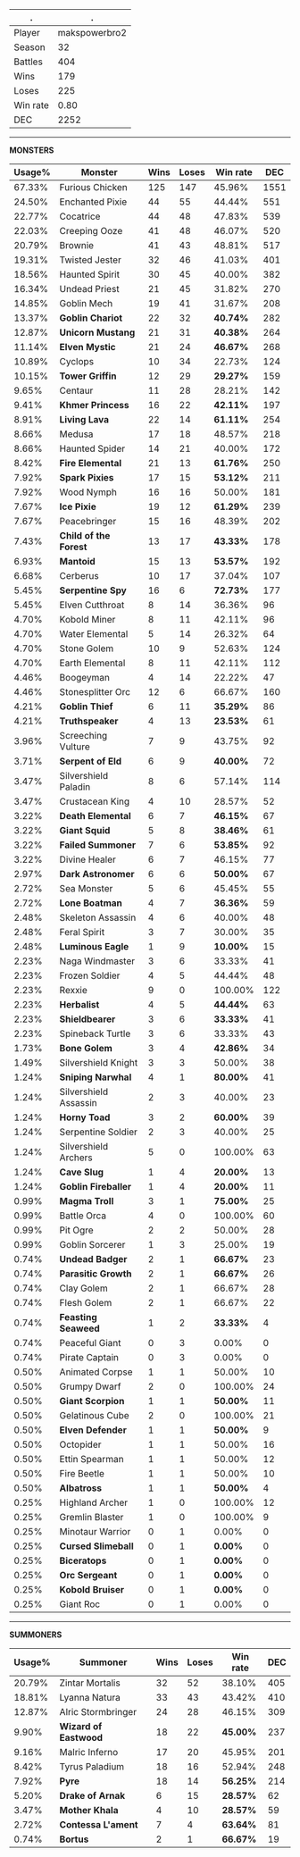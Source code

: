 .|.
|-|-
Player|makspowerbro2
Season|32
Battles|404
Wins|179
Loses|225
Win rate|0.80
DEC|2252

---
**MONSTERS**

Usage%|Monster|Wins|Loses|Win rate|DEC|
-|-|-|-|-|-|
67.33%|Furious Chicken|125|147|45.96%|1551|
24.50%|Enchanted Pixie|44|55|44.44%|551|
22.77%|Cocatrice|44|48|47.83%|539|
22.03%|Creeping Ooze|41|48|46.07%|520|
20.79%|Brownie|41|43|48.81%|517|
19.31%|Twisted Jester|32|46|41.03%|401|
18.56%|Haunted Spirit|30|45|40.00%|382|
16.34%|Undead Priest|21|45|31.82%|270|
14.85%|Goblin Mech|19|41|31.67%|208|
13.37%|**Goblin Chariot**|22|32|**40.74%**|282|
12.87%|**Unicorn Mustang**|21|31|**40.38%**|264|
11.14%|**Elven Mystic**|21|24|**46.67%**|268|
10.89%|Cyclops|10|34|22.73%|124|
10.15%|**Tower Griffin**|12|29|**29.27%**|159|
9.65%|Centaur|11|28|28.21%|142|
9.41%|**Khmer Princess**|16|22|**42.11%**|197|
8.91%|**Living Lava**|22|14|**61.11%**|254|
8.66%|Medusa|17|18|48.57%|218|
8.66%|Haunted Spider|14|21|40.00%|172|
8.42%|**Fire Elemental**|21|13|**61.76%**|250|
7.92%|**Spark Pixies**|17|15|**53.12%**|211|
7.92%|Wood Nymph|16|16|50.00%|181|
7.67%|**Ice Pixie**|19|12|**61.29%**|239|
7.67%|Peacebringer|15|16|48.39%|202|
7.43%|**Child of the Forest**|13|17|**43.33%**|178|
6.93%|**Mantoid**|15|13|**53.57%**|192|
6.68%|Cerberus|10|17|37.04%|107|
5.45%|**Serpentine Spy**|16|6|**72.73%**|177|
5.45%|Elven Cutthroat|8|14|36.36%|96|
4.70%|Kobold Miner|8|11|42.11%|96|
4.70%|Water Elemental|5|14|26.32%|64|
4.70%|Stone Golem|10|9|52.63%|124|
4.70%|Earth Elemental|8|11|42.11%|112|
4.46%|Boogeyman|4|14|22.22%|47|
4.46%|Stonesplitter Orc|12|6|66.67%|160|
4.21%|**Goblin Thief**|6|11|**35.29%**|86|
4.21%|**Truthspeaker**|4|13|**23.53%**|61|
3.96%|Screeching Vulture|7|9|43.75%|92|
3.71%|**Serpent of Eld**|6|9|**40.00%**|72|
3.47%|Silvershield Paladin|8|6|57.14%|114|
3.47%|Crustacean King|4|10|28.57%|52|
3.22%|**Death Elemental**|6|7|**46.15%**|67|
3.22%|**Giant Squid**|5|8|**38.46%**|61|
3.22%|**Failed Summoner**|7|6|**53.85%**|92|
3.22%|Divine Healer|6|7|46.15%|77|
2.97%|**Dark Astronomer**|6|6|**50.00%**|67|
2.72%|Sea Monster|5|6|45.45%|55|
2.72%|**Lone Boatman**|4|7|**36.36%**|59|
2.48%|Skeleton Assassin|4|6|40.00%|48|
2.48%|Feral Spirit|3|7|30.00%|35|
2.48%|**Luminous Eagle**|1|9|**10.00%**|15|
2.23%|Naga Windmaster|3|6|33.33%|41|
2.23%|Frozen Soldier|4|5|44.44%|48|
2.23%|Rexxie|9|0|100.00%|122|
2.23%|**Herbalist**|4|5|**44.44%**|63|
2.23%|**Shieldbearer**|3|6|**33.33%**|41|
2.23%|Spineback Turtle|3|6|33.33%|43|
1.73%|**Bone Golem**|3|4|**42.86%**|34|
1.49%|Silvershield Knight|3|3|50.00%|38|
1.24%|**Sniping Narwhal**|4|1|**80.00%**|41|
1.24%|Silvershield Assassin|2|3|40.00%|23|
1.24%|**Horny Toad**|3|2|**60.00%**|39|
1.24%|Serpentine Soldier|2|3|40.00%|25|
1.24%|Silvershield Archers|5|0|100.00%|63|
1.24%|**Cave Slug**|1|4|**20.00%**|13|
1.24%|**Goblin Fireballer**|1|4|**20.00%**|11|
0.99%|**Magma Troll**|3|1|**75.00%**|25|
0.99%|Battle Orca|4|0|100.00%|60|
0.99%|Pit Ogre|2|2|50.00%|28|
0.99%|Goblin Sorcerer|1|3|25.00%|19|
0.74%|**Undead Badger**|2|1|**66.67%**|23|
0.74%|**Parasitic Growth**|2|1|**66.67%**|26|
0.74%|Clay Golem|2|1|66.67%|28|
0.74%|Flesh Golem|2|1|66.67%|22|
0.74%|**Feasting Seaweed**|1|2|**33.33%**|4|
0.74%|Peaceful Giant|0|3|0.00%|0|
0.74%|Pirate Captain|0|3|0.00%|0|
0.50%|Animated Corpse|1|1|50.00%|10|
0.50%|Grumpy Dwarf|2|0|100.00%|24|
0.50%|**Giant Scorpion**|1|1|**50.00%**|11|
0.50%|Gelatinous Cube|2|0|100.00%|21|
0.50%|**Elven Defender**|1|1|**50.00%**|9|
0.50%|Octopider|1|1|50.00%|16|
0.50%|Ettin Spearman|1|1|50.00%|12|
0.50%|Fire Beetle|1|1|50.00%|10|
0.50%|**Albatross**|1|1|**50.00%**|4|
0.25%|Highland Archer|1|0|100.00%|12|
0.25%|Gremlin Blaster|1|0|100.00%|9|
0.25%|Minotaur Warrior|0|1|0.00%|0|
0.25%|**Cursed Slimeball**|0|1|**0.00%**|0|
0.25%|**Biceratops**|0|1|**0.00%**|0|
0.25%|**Orc Sergeant**|0|1|**0.00%**|0|
0.25%|**Kobold Bruiser**|0|1|**0.00%**|0|
0.25%|Giant Roc|0|1|0.00%|0|

---
**SUMMONERS**

Usage%|Summoner|Wins|Loses|Win rate|DEC|
-|-|-|-|-|-|
20.79%|Zintar Mortalis|32|52|38.10%|405|
18.81%|Lyanna Natura|33|43|43.42%|410|
12.87%|Alric Stormbringer|24|28|46.15%|309|
9.90%|**Wizard of Eastwood**|18|22|**45.00%**|237|
9.16%|Malric Inferno|17|20|45.95%|201|
8.42%|Tyrus Paladium|18|16|52.94%|248|
7.92%|**Pyre**|18|14|**56.25%**|214|
5.20%|**Drake of Arnak**|6|15|**28.57%**|62|
3.47%|**Mother Khala**|4|10|**28.57%**|59|
2.72%|**Contessa L'ament**|7|4|**63.64%**|81|
0.74%|**Bortus**|2|1|**66.67%**|19|
